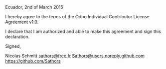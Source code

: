 Ecuador, 2nd of March 2015

I hereby agree to the terms of the Odoo Individual Contributor License
Agreement v1.0.

I declare that I am authorized and able to make this agreement and sign this
declaration.

Signed,

Nicolas Schmitt sathors@free.fr Sathors@users.noreply.github.com https://github.com/Sathors
